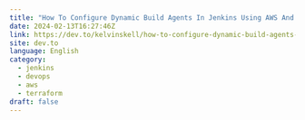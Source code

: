 ```yaml
---
title: "How To Configure Dynamic Build Agents In Jenkins Using AWS And Terraform"
date: 2024-02-13T16:27:46Z
link: https://dev.to/kelvinskell/how-to-configure-dynamic-build-agents-in-jenkins-using-aws-and-terraform-3dlb?utm_medium=RSS&utm_source=news.12bit.vn
site: dev.to
language: English
category:
  - jenkins
  - devops
  - aws
  - terraform
draft: false
---
```

